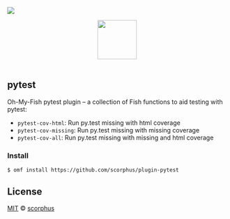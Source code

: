 ![](https://img.shields.io/badge/license-MIT-007EC7.svg?style=flat-square)

<div align="center">
    <a href="http://github.com/oh-my-fish/oh-my-fish">
        <img width="90" src="https://cloud.githubusercontent.com/assets/8317250/8510172/f006f0a4-230f-11e5-98b6-5c2e3c87088f.png">
    </a>
</div><br>


## pytest

Oh-My-Fish pytest plugin – a collection of Fish functions to aid testing with
pytest:

- `pytest-cov-html`: Run py.test missing with html coverage
- `pytest-cov-missing`: Run py.test missing with missing coverage
- `pytest-cov-all`: Run py.test missing with missing and html coverage


### Install

```fish
$ omf install https://github.com/scorphus/plugin-pytest
```


## License

[MIT](http://opensource.org/licenses/MIT) © [scorphus](https://github.com/scorphus)



